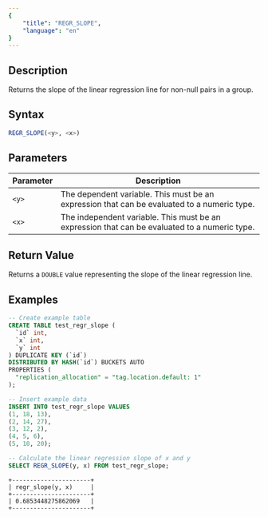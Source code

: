 ```yaml
---
{
    "title": "REGR_SLOPE",
    "language": "en"
}
---
```


## Description

Returns the slope of the linear regression line for non-null pairs in a group.


## Syntax

```sql
REGR_SLOPE(<y>, <x>)
```

## Parameters

| Parameter | Description |
| -- | -- |
| `<y>` | The dependent variable. This must be an expression that can be evaluated to a numeric type. |
| `<x>` | The independent variable. This must be an expression that can be evaluated to a numeric type. |

## Return Value

Returns a `DOUBLE` value representing the slope of the linear regression line.

## Examples

```sql
-- Create example table
CREATE TABLE test_regr_slope (
  `id` int,
  `x` int,
  `y` int
) DUPLICATE KEY (`id`)
DISTRIBUTED BY HASH(`id`) BUCKETS AUTO
PROPERTIES (
  "replication_allocation" = "tag.location.default: 1"
);

-- Insert example data
INSERT INTO test_regr_slope VALUES
(1, 18, 13),
(2, 14, 27),
(3, 12, 2),
(4, 5, 6),
(5, 10, 20);

-- Calculate the linear regression slope of x and y
SELECT REGR_SLOPE(y, x) FROM test_regr_slope;
```

```text
+----------------------+
| regr_slope(y, x)     |
+----------------------+
| 0.6853448275862069   |
+----------------------+
```
